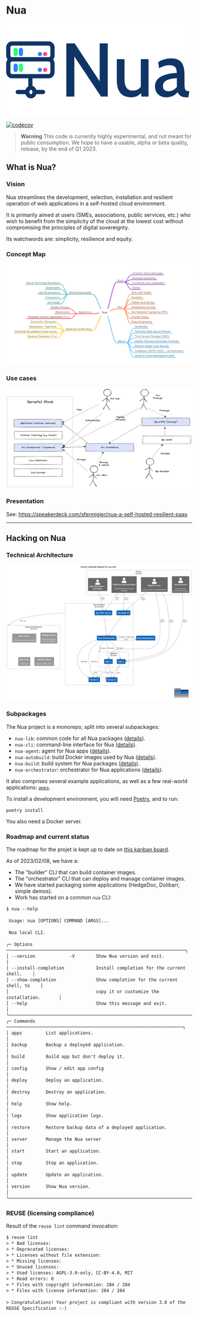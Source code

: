 # Nua

<img src="./doc/assets/logo.png" alt="logo nua">

[![codecov](https://codecov.io/github/abilian/nua/branch/main/graph/badge.svg?token=0PCZNVDRE8)](https://codecov.io/github/abilian/nua)

> **Warning**
> This code is currently highly experimental, and not meant for public consumption.
> We hope to have a usable, alpha or beta quality, release, by the end of Q1 2023.

## What is Nua?

### Vision

Nua streamlines the development, selection, installation and resilient operation of web applications in a self-hosted cloud environment.

It is primarily aimed at users (SMEs, associations, public services, etc.) who wish to benefit from the simplicity of the cloud at the lowest cost without compromising the principles of digital sovereignty.

Its watchwords are: simplicity, resilience and equity.

### Concept Map

<img src="./doc/src/diagrams/mindmaps/Nua Concept Map.png" alt="concept map">

### Use cases

<img src="./doc/src/diagrams/others/Nua use cases.png" alt="use cases">

### Presentation

See: <https://speakerdeck.com/sfermigier/nua-a-self-hosted-resilient-paas>

----

## Hacking on Nua

### Technical Architecture

<img src="./doc/src/diagrams/c4/level1.png" alt="architecture">

### Subpackages

The Nua project is a monorepo, split into several subpackages:

- `nua-lib`: common code for all Nua packages ([details](./nua-lib/README.md)).
- `nua-cli`: command-line interface for Nua  ([details](./nua-cli/README.md)).
- `nua-agent`: agent for Nua apps  ([details](./nua-agent/README.md)).
- `nua-autobuild`: build Docker images used by Nua  ([details](./nua-autobuild/README.md)).
- `nua-build`: build system for Nua packages  ([details](./nua-build/README.md)).
- `nua-orchestrator`: orchestrator for Nua applications  ([details](./nua-orchestrator/README.md)).

It also comprises several example applications, as well as a few real-world applications: [`apps`](./apps).

To install a development environment, you will need [Poetry](https://python-poetry.org/), and to run:

```
poetry install
```

You also need a Docker server.


### Roadmap and current status

The roadmap for the projet is kept up to date on [this kanban board](https://github.com/abilian/nua/projects/1).

As of 2023/02/08, we have a:

- The "builder" CLI that can build container images.
- The "orchestrator" CLI that can deploy and manage container images.
- We have started packaging some applications (HedgeDoc, Dolibarr, simple demos).
- Work has started on a common `nua` CLI:

```
$ nua --help

 Usage: nua [OPTIONS] COMMAND [ARGS]...

 Nua local CLI.

╭─ Options ────────────────────────────────────────────────────────────────────╮
│ --version             -V        Show Nua version and exit.                   │
│ --install-completion            Install completion for the current shell.    │
│ --show-completion               Show completion for the current shell, to    │
│                                 copy it or customize the installation.       │
│ --help                          Show this message and exit.                  │
╰──────────────────────────────────────────────────────────────────────────────╯
╭─ Commands ───────────────────────────────────────────────────────────────────╮
│ apps         List applications.                                              │
│ backup       Backup a deployed application.                                  │
│ build        Build app but don't deploy it.                                  │
│ config       Show / edit app config                                          │
│ deploy       Deploy an application.                                          │
│ destroy      Destroy an application.                                         │
│ help         Show help.                                                      │
│ logs         Show application logs.                                          │
│ restore      Restore backup data of a deployed application.                  │
│ server       Manage the Nua server                                           │
│ start        Start an application.                                           │
│ stop         Stop an application.                                            │
│ update       Update an application.                                          │
│ version      Show Nua version.                                               │
╰──────────────────────────────────────────────────────────────────────────────╯
```

### REUSE (licensing compliance)

Result of the `reuse lint` command invocation:

```
$ reuse lint
> * Bad licenses:
> * Deprecated licenses:
> * Licenses without file extension:
> * Missing licenses:
> * Unused licenses:
> * Used licenses: AGPL-3.0-only, CC-BY-4.0, MIT
> * Read errors: 0
> * Files with copyright information: 284 / 284
> * Files with license information: 284 / 284

> Congratulations! Your project is compliant with version 3.0 of the REUSE Specification :-)
```

